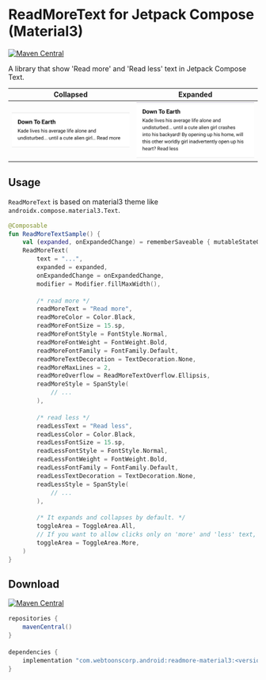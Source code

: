# ReadMoreText for Jetpack Compose (Material3)

[![Maven Central](https://img.shields.io/maven-central/v/com.webtoonscorp.android/readmore-material3)](https://search.maven.org/artifact/com.webtoonscorp.android/readmore-material3)

A library that show 'Read more' and 'Read less' text in Jetpack Compose Text.

| Collapsed                               | Expanded                              |
| --------------------------------------- | ------------------------------------- |
| <img width="300" src="collapsed.png" /> | <img width="300" src="expanded.png" /> |

## Usage

`ReadMoreText` is based on material3 theme like `androidx.compose.material3.Text`.

```kotlin
@Composable
fun ReadMoreTextSample() {
    val (expanded, onExpandedChange) = rememberSaveable { mutableStateOf(false) }
    ReadMoreText(
        text = "...",
        expanded = expanded,
        onExpandedChange = onExpandedChange,
        modifier = Modifier.fillMaxWidth(),

        /* read more */
        readMoreText = "Read more",
        readMoreColor = Color.Black,
        readMoreFontSize = 15.sp,
        readMoreFontStyle = FontStyle.Normal,
        readMoreFontWeight = FontWeight.Bold,
        readMoreFontFamily = FontFamily.Default,
        readMoreTextDecoration = TextDecoration.None,
        readMoreMaxLines = 2,
        readMoreOverflow = ReadMoreTextOverflow.Ellipsis,
        readMoreStyle = SpanStyle(
            // ...
        ),

        /* read less */
        readLessText = "Read less",
        readLessColor = Color.Black,
        readLessFontSize = 15.sp,
        readLessFontStyle = FontStyle.Normal,
        readLessFontWeight = FontWeight.Bold,
        readLessFontFamily = FontFamily.Default,
        readLessTextDecoration = TextDecoration.None,
        readLessStyle = SpanStyle(
            // ...
        ),

        /* It expands and collapses by default. */
        toggleArea = ToggleArea.All,
        // If you want to allow clicks only on 'more' and 'less' text, use this.
        toggleArea = ToggleArea.More,
    )
}
```

## Download

[![Maven Central](https://img.shields.io/maven-central/v/com.webtoonscorp.android/readmore-material3)](https://search.maven.org/artifact/com.webtoonscorp.android/readmore-material3)

```groovy
repositories {
    mavenCentral()
}

dependencies {
    implementation "com.webtoonscorp.android:readmore-material3:<version>"
}
```
